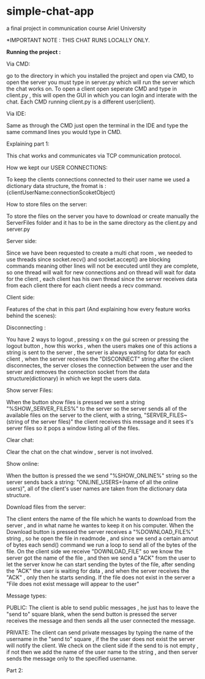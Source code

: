 # simple-chat-app

a final project in communication course Ariel University

*IMPORTANT NOTE : THIS CHAT RUNS LOCALLY ONLY.

__Running the project :__

Via CMD:

go to the directory in which you installed the project and open via CMD, to open the server you must type in server.py which will run the server which the chat works on.
To open a client open seperate CMD and type in client.py , this will open the GUI in which you can login and interate with the chat. Each CMD running client.py is a different user(client).

Via IDE:

Same as through the CMD just open the terminal in the IDE and type the same command lines you would type in CMD.

Explaining part 1:

This chat works and communicates via TCP communication protocol.

How we kept our USER CONNECTIONS:

To keep the clients connections connected to their user name we used a dictionary data structure, the fromat is : {clientUserName:connectionScoketObject}

How to store files on the server:

To store the files on the server you have to download or create manually the ServerFiles folder and it has to be in the same directory as the client.py and server.py

Server side:

Since we have been requested to create a multi chat room , we needed to use threads since socket.recv() and socket.accept() are blocking commands meaning other lines will not be 
executed until they are complete, so one thread will wait for new connections and on thread will wait for data for the client , each client has his own thread since the server receives 
data from each client there for each client needs a recv command.

Client side:

Features of the chat in this part (And explaining how every feature works behind the scenes):

 Disconnecting : 
 
 You have 2 ways to logout , pressing x on the gui screen or pressing the logout button , how this works , when the users makes one of this actions a string is sent to the 
 server , the server is always waiting for data for each client  , when the server receives the "DISCONNECT" string after the client disconnectes, the server closes the connection between the user and the server and removes the connection socket from the data structure(dictionary) in which we kept the users data.
 
 Show server Files:
 
 When the button show files is pressed we sent a string "%SHOW_SERVER_FILES%" to the server so the server sends all of the available files on the server to the client, with a string, "SERVER_FILES~(string of the server files)" the client receives this message and it sees it's server files so it pops a window listing all of the files.
 
 Clear chat:
 
 Clear the chat on the chat window , server is not involved.
 
 Show online:
 
 When the button is pressed the we send "%SHOW_ONLINE%" string so the server sends back a string: "ONLINE_USERS+(name of all the online users)", all of the client's user names are taken from the dictionary data structure. 
 
 Download files from the server:
 
 The client enters the name of the file which he wants to download from the server , and in what name he wantes to keep it on his computer.
 When the Download button is pressed the server receives a "%DOWNLOAD_FILE%" string , so he open the file in readmode , and since we send a certain amout of bytes each send() command we run a loop to send all of the bytes of the file. On the client side we receive "DOWNLOAD_FILE" so we know the server got the name of the file , and then we send a "ACK" from the user to let the server know he can start sending the bytes of the file, after sending the "ACK" the user is waiting for data , and when the server receives the "ACK" , only then he starts sending. If the file does not exist in the server a "File does not exist message will appear to the user"
 
 Message types:
 
 PUBLIC:
 The client is able to send public messages , he just has to leave the "send to" square blank, when the send button is pressed the server receives the message and then sends all the user connected the message.
 
 PRIVATE:
 The client can send private messages by typing the name of the username in the "send to" square , if the the user does not exist the server will notify the client.
 We check on the client side if the send to is not empty , if not then we add the name of the user name to the string , and then server sends the message only to the specified username.
 
 Part 2:


